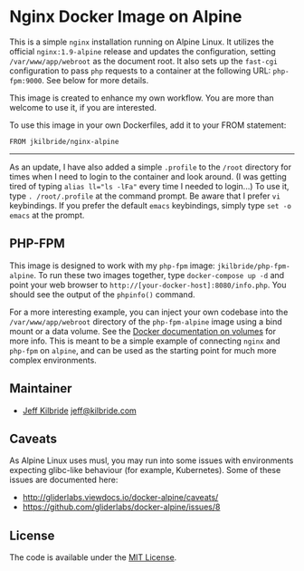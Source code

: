 # Nginx Docker Image on Alpine

This is a simple `nginx` installation running on Alpine Linux. It utilizes the official `nginx:1.9-alpine` release and updates the configuration, setting `/var/www/app/webroot` as the document root. It also sets up the `fast-cgi` configuration to pass `php` requests to a container at the following URL:  `php-fpm:9000`. See below for more details.

This image is created to enhance my own workflow. You are more than welcome to use it, if you are interested.

To use this image in your own Dockerfiles, add it to your FROM statement:

    FROM jkilbride/nginx-alpine

---
As an update, I have also added a simple `.profile` to the `/root` directory for times when I need to login to the container and look around. (I was getting tired of typing `alias ll="ls -lFa"` every time I needed to login...) To use it, type `. /root/.profile` at the command prompt. Be aware that I prefer `vi` keybindings. If you prefer the default `emacs` keybindings, simply type `set -o emacs` at the prompt.

## PHP-FPM

This image is designed to work with my `php-fpm` image:  `jkilbride/php-fpm-alpine`. To run these two images together, type `docker-compose up -d` and point your web browser to `http://[your-docker-host]:8080/info.php`. You should see the output of the `phpinfo()` command.

For a more interesting example, you can inject your own codebase into the `/var/www/app/webroot` directory of the `php-fpm-alpine` image using a bind mount or a data volume. See the [Docker documentation on volumes](https://docs.docker.com/engine/userguide/containers/dockervolumes/) for more info. This is meant to be a simple example of connecting `nginx` and `php-fpm` on `alpine`, and can be used as the starting point for much more complex environments.

## Maintainer

* [Jeff Kilbride](https://github.com/jeff-kilbride) jeff@kilbride.com

## Caveats

As Alpine Linux uses musl, you may run into some issues with environments expecting glibc-like behaviour (for example, Kubernetes). Some of these issues are documented here:

* http://gliderlabs.viewdocs.io/docker-alpine/caveats/
* https://github.com/gliderlabs/docker-alpine/issues/8

## License

The code is available under the [MIT License](/LICENSE).